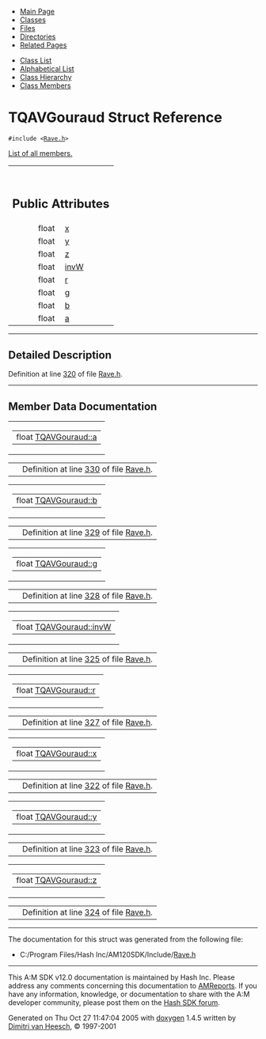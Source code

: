 <div class="tabs">

- [Main Page](index.md)
- <span id="current">[Classes](annotated.md)</span>
- [Files](files.md)
- [Directories](dirs.md)
- [Related Pages](pages.md)

</div>

<div class="tabs">

- [Class List](annotated.md)
- [Alphabetical List](classes.md)
- [Class Hierarchy](hierarchy.md)
- [Class Members](functions.md)

</div>

# TQAVGouraud Struct Reference

`#include <`<a href="Rave_8h-source.md" class="el"><code>Rave.h</code></a>`>`

[List of all members.](structTQAVGouraud-members.md)

<table data-border="0" data-cellpadding="0" data-cellspacing="0">
<colgroup>
<col style="width: 50%" />
<col style="width: 50%" />
</colgroup>
<tbody>
<tr>
<td></td>
<td></td>
</tr>
<tr>
<td colspan="2"><br />
&#10;<h2 id="public-attributes">Public Attributes</h2></td>
</tr>
<tr>
<td class="memItemLeft" style="text-align: right;" data-nowrap="" data-valign="top">float </td>
<td class="memItemRight" data-valign="bottom"><a href="structTQAVGouraud.md#9dd4e461268c8034f5c8564e155c67a6" class="el">x</a></td>
</tr>
<tr>
<td class="memItemLeft" style="text-align: right;" data-nowrap="" data-valign="top">float </td>
<td class="memItemRight" data-valign="bottom"><a href="structTQAVGouraud.md#415290769594460e2e485922904f345d" class="el">y</a></td>
</tr>
<tr>
<td class="memItemLeft" style="text-align: right;" data-nowrap="" data-valign="top">float </td>
<td class="memItemRight" data-valign="bottom"><a href="structTQAVGouraud.md#fbade9e36a3f36d3d676c1b808451dd7" class="el">z</a></td>
</tr>
<tr>
<td class="memItemLeft" style="text-align: right;" data-nowrap="" data-valign="top">float </td>
<td class="memItemRight" data-valign="bottom"><a href="structTQAVGouraud.md#494f9308a6231baf5ba090ac9da9c792" class="el">invW</a></td>
</tr>
<tr>
<td class="memItemLeft" style="text-align: right;" data-nowrap="" data-valign="top">float </td>
<td class="memItemRight" data-valign="bottom"><a href="structTQAVGouraud.md#4b43b0aee35624cd95b910189b3dc231" class="el">r</a></td>
</tr>
<tr>
<td class="memItemLeft" style="text-align: right;" data-nowrap="" data-valign="top">float </td>
<td class="memItemRight" data-valign="bottom"><a href="structTQAVGouraud.md#b2f5ff47436671b6e533d8dc3614845d" class="el">g</a></td>
</tr>
<tr>
<td class="memItemLeft" style="text-align: right;" data-nowrap="" data-valign="top">float </td>
<td class="memItemRight" data-valign="bottom"><a href="structTQAVGouraud.md#92eb5ffee6ae2fec3ad71c777531578f" class="el">b</a></td>
</tr>
<tr>
<td class="memItemLeft" style="text-align: right;" data-nowrap="" data-valign="top">float </td>
<td class="memItemRight" data-valign="bottom"><a href="structTQAVGouraud.md#0cc175b9c0f1b6a831c399e269772661" class="el">a</a></td>
</tr>
</tbody>
</table>

------------------------------------------------------------------------

<span id="_details"></span>

## Detailed Description

Definition at line <a href="Rave_8h-source.md#l00320" class="el">320</a> of file <a href="Rave_8h-source.md" class="el">Rave.h</a>.

------------------------------------------------------------------------

## Member Data Documentation

<span id="0cc175b9c0f1b6a831c399e269772661" class="anchor"></span>

<table class="mdTable" data-cellpadding="2" data-cellspacing="0">
<colgroup>
<col style="width: 100%" />
</colgroup>
<tbody>
<tr>
<td class="mdRow"><table data-cellpadding="0" data-cellspacing="0" data-border="0">
<tbody>
<tr>
<td class="md" data-nowrap="" data-valign="top">float <a href="structTQAVGouraud.md#0cc175b9c0f1b6a831c399e269772661" class="el">TQAVGouraud::a</a></td>
</tr>
</tbody>
</table></td>
</tr>
</tbody>
</table>

|  |  |
|----|----|
|   | Definition at line <a href="Rave_8h-source.md#l00330" class="el">330</a> of file <a href="Rave_8h-source.md" class="el">Rave.h</a>. |

<span id="92eb5ffee6ae2fec3ad71c777531578f" class="anchor"></span>

<table class="mdTable" data-cellpadding="2" data-cellspacing="0">
<colgroup>
<col style="width: 100%" />
</colgroup>
<tbody>
<tr>
<td class="mdRow"><table data-cellpadding="0" data-cellspacing="0" data-border="0">
<tbody>
<tr>
<td class="md" data-nowrap="" data-valign="top">float <a href="structTQAVGouraud.md#92eb5ffee6ae2fec3ad71c777531578f" class="el">TQAVGouraud::b</a></td>
</tr>
</tbody>
</table></td>
</tr>
</tbody>
</table>

|  |  |
|----|----|
|   | Definition at line <a href="Rave_8h-source.md#l00329" class="el">329</a> of file <a href="Rave_8h-source.md" class="el">Rave.h</a>. |

<span id="b2f5ff47436671b6e533d8dc3614845d" class="anchor"></span>

<table class="mdTable" data-cellpadding="2" data-cellspacing="0">
<colgroup>
<col style="width: 100%" />
</colgroup>
<tbody>
<tr>
<td class="mdRow"><table data-cellpadding="0" data-cellspacing="0" data-border="0">
<tbody>
<tr>
<td class="md" data-nowrap="" data-valign="top">float <a href="structTQAVGouraud.md#b2f5ff47436671b6e533d8dc3614845d" class="el">TQAVGouraud::g</a></td>
</tr>
</tbody>
</table></td>
</tr>
</tbody>
</table>

|  |  |
|----|----|
|   | Definition at line <a href="Rave_8h-source.md#l00328" class="el">328</a> of file <a href="Rave_8h-source.md" class="el">Rave.h</a>. |

<span id="494f9308a6231baf5ba090ac9da9c792" class="anchor"></span>

<table class="mdTable" data-cellpadding="2" data-cellspacing="0">
<colgroup>
<col style="width: 100%" />
</colgroup>
<tbody>
<tr>
<td class="mdRow"><table data-cellpadding="0" data-cellspacing="0" data-border="0">
<tbody>
<tr>
<td class="md" data-nowrap="" data-valign="top">float <a href="structTQAVGouraud.md#494f9308a6231baf5ba090ac9da9c792" class="el">TQAVGouraud::invW</a></td>
</tr>
</tbody>
</table></td>
</tr>
</tbody>
</table>

|  |  |
|----|----|
|   | Definition at line <a href="Rave_8h-source.md#l00325" class="el">325</a> of file <a href="Rave_8h-source.md" class="el">Rave.h</a>. |

<span id="4b43b0aee35624cd95b910189b3dc231" class="anchor"></span>

<table class="mdTable" data-cellpadding="2" data-cellspacing="0">
<colgroup>
<col style="width: 100%" />
</colgroup>
<tbody>
<tr>
<td class="mdRow"><table data-cellpadding="0" data-cellspacing="0" data-border="0">
<tbody>
<tr>
<td class="md" data-nowrap="" data-valign="top">float <a href="structTQAVGouraud.md#4b43b0aee35624cd95b910189b3dc231" class="el">TQAVGouraud::r</a></td>
</tr>
</tbody>
</table></td>
</tr>
</tbody>
</table>

|  |  |
|----|----|
|   | Definition at line <a href="Rave_8h-source.md#l00327" class="el">327</a> of file <a href="Rave_8h-source.md" class="el">Rave.h</a>. |

<span id="9dd4e461268c8034f5c8564e155c67a6" class="anchor"></span>

<table class="mdTable" data-cellpadding="2" data-cellspacing="0">
<colgroup>
<col style="width: 100%" />
</colgroup>
<tbody>
<tr>
<td class="mdRow"><table data-cellpadding="0" data-cellspacing="0" data-border="0">
<tbody>
<tr>
<td class="md" data-nowrap="" data-valign="top">float <a href="structTQAVGouraud.md#9dd4e461268c8034f5c8564e155c67a6" class="el">TQAVGouraud::x</a></td>
</tr>
</tbody>
</table></td>
</tr>
</tbody>
</table>

|  |  |
|----|----|
|   | Definition at line <a href="Rave_8h-source.md#l00322" class="el">322</a> of file <a href="Rave_8h-source.md" class="el">Rave.h</a>. |

<span id="415290769594460e2e485922904f345d" class="anchor"></span>

<table class="mdTable" data-cellpadding="2" data-cellspacing="0">
<colgroup>
<col style="width: 100%" />
</colgroup>
<tbody>
<tr>
<td class="mdRow"><table data-cellpadding="0" data-cellspacing="0" data-border="0">
<tbody>
<tr>
<td class="md" data-nowrap="" data-valign="top">float <a href="structTQAVGouraud.md#415290769594460e2e485922904f345d" class="el">TQAVGouraud::y</a></td>
</tr>
</tbody>
</table></td>
</tr>
</tbody>
</table>

|  |  |
|----|----|
|   | Definition at line <a href="Rave_8h-source.md#l00323" class="el">323</a> of file <a href="Rave_8h-source.md" class="el">Rave.h</a>. |

<span id="fbade9e36a3f36d3d676c1b808451dd7" class="anchor"></span>

<table class="mdTable" data-cellpadding="2" data-cellspacing="0">
<colgroup>
<col style="width: 100%" />
</colgroup>
<tbody>
<tr>
<td class="mdRow"><table data-cellpadding="0" data-cellspacing="0" data-border="0">
<tbody>
<tr>
<td class="md" data-nowrap="" data-valign="top">float <a href="structTQAVGouraud.md#fbade9e36a3f36d3d676c1b808451dd7" class="el">TQAVGouraud::z</a></td>
</tr>
</tbody>
</table></td>
</tr>
</tbody>
</table>

|  |  |
|----|----|
|   | Definition at line <a href="Rave_8h-source.md#l00324" class="el">324</a> of file <a href="Rave_8h-source.md" class="el">Rave.h</a>. |

------------------------------------------------------------------------

The documentation for this struct was generated from the following file:

- C:/Program Files/Hash Inc/AM120SDK/Include/<a href="Rave_8h-source.md" class="el">Rave.h</a>

------------------------------------------------------------------------

<span class="small">This A:M SDK v12.0 documentation is maintained by Hash Inc. Please address any comments concerning this documentation to [AMReports](http://www.hash.com/reports). If you have any information, knowledge, or documentation to share with the A:M developer community, please post them on the [Hash SDK forum](http://www.hash.com/forums/index.php?showforum=11).</span>

Generated on Thu Oct 27 11:47:04 2005 with [<span class="image placeholder" original-image-src="doxygen.png" original-image-title="" height="45" width="100" align="middle" border="0">doxygen</span>](http://www.doxygen.org/index.html) 1.4.5 written by [Dimitri van Heesch](mailto:dimitri@stack.nl), © 1997-2001
